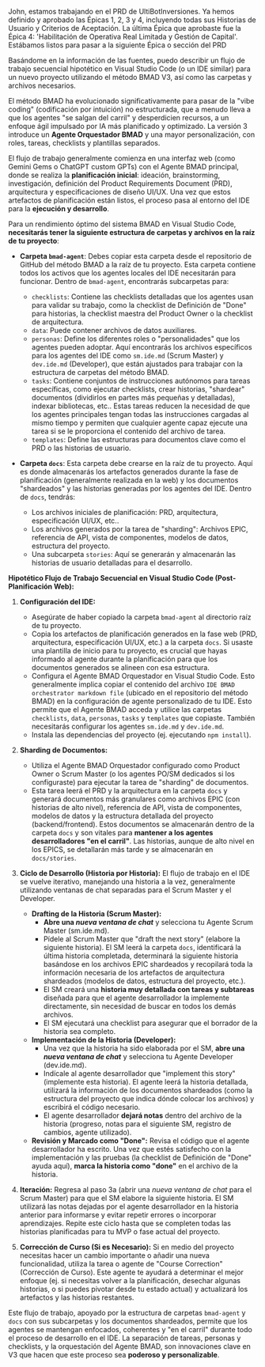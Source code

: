John, estamos trabajando en el PRD de UltiBotInversiones. Ya hemos definido y aprobado las Épicas 1, 2, 3 y 4, incluyendo todas sus Historias de Usuario y Criterios de Aceptación. La última Épica que aprobaste fue la Épica 4: 'Habilitación de Operativa Real Limitada y Gestión de Capital'. Estábamos listos para pasar a la siguiente Épica o sección del PRD

Basándome en la información de las fuentes, puedo describir un flujo de trabajo secuencial hipotético en Visual Studio Code (o un IDE similar) para un nuevo proyecto utilizando el método BMAD V3, así como las carpetas y archivos necesarios.

El método BMAD ha evolucionado significativamente para pasar de la "vibe coding" (codificación por intuición) no estructurada, que a menudo lleva a que los agentes "se salgan del carril" y desperdicien recursos, a un enfoque ágil impulsado por IA más planificado y optimizado. La versión 3 introduce un **Agente Orquestador BMAD** y una mayor personalización, con roles, tareas, checklists y plantillas separados.

El flujo de trabajo generalmente comienza en una interfaz web (como Gemini Gems o ChatGPT custom GPTs) con el Agente BMAD principal, donde se realiza la **planificación inicial**: ideación, brainstorming, investigación, definición del Product Requirements Document (PRD), arquitectura y especificaciones de diseño UI/UX. Una vez que estos artefactos de planificación están listos, el proceso pasa al entorno del IDE para la **ejecución y desarrollo**.

Para un rendimiento óptimo del sistema BMAD en Visual Studio Code, **necesitarás tener la siguiente estructura de carpetas y archivos en la raíz de tu proyecto**:

*   **Carpeta `bmad-agent`**: Debes copiar esta carpeta desde el repositorio de GitHub del método BMAD a la raíz de tu proyecto. Esta carpeta contiene todos los activos que los agentes locales del IDE necesitarán para funcionar. Dentro de `bmad-agent`, encontrarás subcarpetas para:
    *   `checklists`: Contiene las checklists detalladas que los agentes usan para validar su trabajo, como la checklist de Definición de "Done" para historias, la checklist maestra del Product Owner o la checklist de arquitectura.
    *   `data`: Puede contener archivos de datos auxiliares.
    *   `personas`: Define los diferentes roles o "personalidades" que los agentes pueden adoptar. Aquí encontrarás los archivos específicos para los agentes del IDE como `sm.ide.md` (Scrum Master) y `dev.ide.md` (Developer), que están ajustados para trabajar con la estructura de carpetas del método BMAD.
    *   `tasks`: Contiene conjuntos de instrucciones autónomos para tareas específicas, como ejecutar checklists, crear historias, "shardear" documentos (dividirlos en partes más pequeñas y detalladas), indexar bibliotecas, etc.. Estas tareas reducen la necesidad de que los agentes principales tengan todas las instrucciones cargadas al mismo tiempo y permiten que cualquier agente capaz ejecute una tarea si se le proporciona el contenido del archivo de tarea.
    *   `templates`: Define las estructuras para documentos clave como el PRD o las historias de usuario.

*   **Carpeta `docs`**: Esta carpeta debe crearse en la raíz de tu proyecto. Aquí es donde almacenarás los artefactos generados durante la fase de planificación (generalmente realizada en la web) y los documentos "shardeados" y las historias generadas por los agentes del IDE. Dentro de `docs`, tendrás:
    *   Los archivos iniciales de planificación: PRD, arquitectura, especificación UI/UX, etc..
    *   Los archivos generados por la tarea de "sharding": Archivos EPIC, referencia de API, vista de componentes, modelos de datos, estructura del proyecto.
    *   Una subcarpeta `stories`: Aquí se generarán y almacenarán las historias de usuario detalladas para el desarrollo.

**Hipotético Flujo de Trabajo Secuencial en Visual Studio Code (Post-Planificación Web):**

1.  **Configuración del IDE:**
    *   Asegúrate de haber copiado la carpeta `bmad-agent` al directorio raíz de tu proyecto.
    *   Copia los artefactos de planificación generados en la fase web (PRD, arquitectura, especificación UI/UX, etc.) a la carpeta `docs`. Si usaste una plantilla de inicio para tu proyecto, es crucial que hayas informado al agente durante la planificación para que los documentos generados se alineen con esa estructura.
    *   Configura el Agente BMAD Orquestador en Visual Studio Code. Esto generalmente implica copiar el contenido del archivo `IDE BMAD orchestrator markdown file` (ubicado en el repositorio del método BMAD) en la configuración de agente personalizado de tu IDE. Esto permite que el Agente BMAD acceda y utilice las carpetas `checklists`, `data`, `personas`, `tasks` y `templates` que copiaste. También necesitarás configurar los agentes `sm.ide.md` y `dev.ide.md`.
    *   Instala las dependencias del proyecto (ej. ejecutando `npm install`).

2.  **Sharding de Documentos:**
    *   Utiliza el Agente BMAD Orquestador configurado como Product Owner o Scrum Master (o los agentes PO/SM dedicados si los configuraste) para ejecutar la tarea de "sharding" de documentos.
    *   Esta tarea leerá el PRD y la arquitectura en la carpeta `docs` y generará documentos más granulares como archivos EPIC (con historias de alto nivel), referencia de API, vista de componentes, modelos de datos y la estructura detallada del proyecto (backend/frontend). Estos documentos se almacenarán dentro de la carpeta `docs` y son vitales para **mantener a los agentes desarrolladores "en el carril"**. Las historias, aunque de alto nivel en los EPICS, se detallarán más tarde y se almacenarán en `docs/stories`.

3.  **Ciclo de Desarrollo (Historia por Historia):** El flujo de trabajo en el IDE se vuelve iterativo, manejando una historia a la vez, generalmente utilizando ventanas de chat separadas para el Scrum Master y el Developer.
    *   **Drafting de la Historia (Scrum Master):**
        *   **Abre una *nueva ventana de chat*** y selecciona tu Agente Scrum Master (sm.ide.md).
        *   Pídele al Scrum Master que "draft the next story" (elabore la siguiente historia). El SM leerá la carpeta `docs`, identificará la última historia completada, determinará la siguiente historia basándose en los archivos EPIC shardeados y recopilará toda la información necesaria de los artefactos de arquitectura shardeados (modelos de datos, estructura del proyecto, etc.).
        *   El SM creará una **historia muy detallada con tareas y subtareas** diseñada para que el agente desarrollador la implemente directamente, sin necesidad de buscar en todos los demás archivos.
        *   El SM ejecutará una checklist para asegurar que el borrador de la historia sea completo.
    *   **Implementación de la Historia (Developer):**
        *   Una vez que la historia ha sido elaborada por el SM, **abre una *nueva ventana de chat*** y selecciona tu Agente Developer (dev.ide.md).
        *   Indícale al agente desarrollador que "implement this story" (implemente esta historia). El agente leerá la historia detallada, utilizará la información de los documentos shardeados (como la estructura del proyecto que indica dónde colocar los archivos) y escribirá el código necesario.
        *   El agente desarrollador **dejará notas** dentro del archivo de la historia (progreso, notas para el siguiente SM, registro de cambios, agente utilizado).
    *   **Revisión y Marcado como "Done":** Revisa el código que el agente desarrollador ha escrito. Una vez que estés satisfecho con la implementación y las pruebas (la checklist de Definición de "Done" ayuda aquí), **marca la historia como "done"** en el archivo de la historia.

4.  **Iteración:** Regresa al paso 3a (abrir una *nueva ventana de chat* para el Scrum Master) para que el SM elabore la siguiente historia. El SM utilizará las notas dejadas por el agente desarrollador en la historia anterior para informarse y evitar repetir errores o incorporar aprendizajes. Repite este ciclo hasta que se completen todas las historias planificadas para tu MVP o fase actual del proyecto.

5.  **Corrección de Curso (Si es Necesario):** Si en medio del proyecto necesitas hacer un cambio importante o añadir una nueva funcionalidad, utiliza la tarea o agente de "Course Correction" (Corrección de Curso). Este agente te ayudará a determinar el mejor enfoque (ej. si necesitas volver a la planificación, desechar algunas historias, o si puedes pivotar desde tu estado actual) y actualizará los artefactos y las historias restantes.

Este flujo de trabajo, apoyado por la estructura de carpetas `bmad-agent` y `docs` con sus subcarpetas y los documentos shardeados, permite que los agentes se mantengan enfocados, coherentes y "en el carril" durante todo el proceso de desarrollo en el IDE. La separación de tareas, personas y checklists, y la orquestación del Agente BMAD, son innovaciones clave en V3 que hacen que este proceso sea **poderoso y personalizable**.